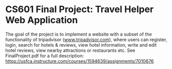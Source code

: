 # CS601 Final Project: Travel Helper Web Application
The goal of the project is to implement a website with a subset of the functionality of tripadvisor (www.tripadvisor.com), where users can register, 
login, search for hotels & reviews, view hotel information, write and edit hotel reviews, 
view nearby attractions or restaurants etc. 
See FinalProject.pdf for a full description: https://usfca.instructure.com/courses/1594639/assignments/7010676
